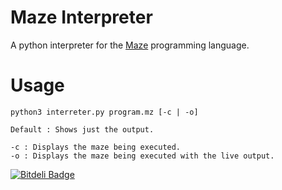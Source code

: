 Maze Interpreter
================

A python interpreter for the [Maze](http://esolangs.org/wiki/Maze) programming language.

Usage
=====

    python3 interreter.py program.mz [-c | -o]
    
    Default : Shows just the output.
    
    -c : Displays the maze being executed.
    -o : Displays the maze being executed with the live output.


[![Bitdeli Badge](https://d2weczhvl823v0.cloudfront.net/olls/maze_interpreter/trend.png)](https://bitdeli.com/free "Bitdeli Badge")

